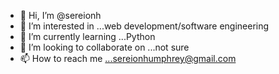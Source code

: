 - 👋 Hi, I’m @sereionh
- 👀 I’m interested in ...web development/software engineering  
- 🌱 I’m currently learning ...Python
- 💞️ I’m looking to collaborate on ...not sure
- 📫 How to reach me ...sereionhumphrey@gmail.com

<!---
sereionh/sereionh is a ✨ special ✨ repository because its `README.md` (this file) appears on your GitHub profile.
You can click the Preview link to take a look at your changes.
--->
